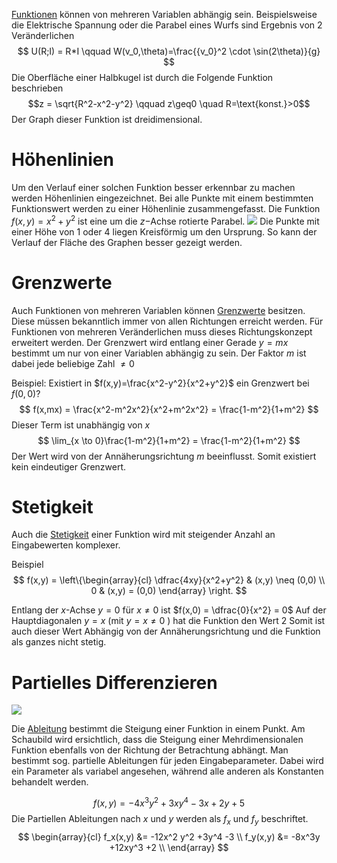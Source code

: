[Funktionen](Funktionen.md) können von mehreren Variablen abhängig sein. Beispielsweise die Elektrische Spannung oder die Parabel eines Wurfs sind Ergebnis von 2 Veränderlichen
$$
U(R;I) = R*I \qquad W(v_0,\theta)=\frac{{v_0}^2 \cdot \sin(2\theta)}{g}
$$
Die Oberfläche einer Halbkugel ist durch die Folgende Funktion beschrieben
$$z = \sqrt{R^2-x^2-y^2} \qquad z\geq0 \quad R=\text{konst.}>0$$
Der Graph dieser Funktion ist dreidimensional.

# Höhenlinien
Um den Verlauf einer solchen Funktion besser erkennbar zu machen werden Höhenlinien eingezeichnet. Bei alle Punkte mit einem bestimmten Funktionswert werden zu einer Höhenlinie zusammengefasst. 
Die Funktion $f(x,y)=x^2+y^2$ ist eine um die $z-$Achse rotierte Parabel. 
![](Höhenlinien.png)
Die Punkte mit einer Höhe von 1 oder 4 liegen Kreisförmig um den Ursprung. So kann der Verlauf der Fläche des Graphen besser gezeigt werden.

# Grenzwerte
Auch Funktionen von mehreren Variablen können [Grenzwerte](Grenzwerte%20von%20Folgen.md) besitzen. Diese müssen bekanntlich immer von allen Richtungen erreicht werden. Für Funktionen von mehreren Veränderlichen muss dieses Richtungskonzept erweitert werden.
Der Grenzwert wird entlang einer Gerade $y = mx$ bestimmt um nur von einer Variablen abhängig zu sein. Der Faktor $m$ ist dabei jede beliebige Zahl $\neq 0$ 

Beispiel:
Existiert in $f(x,y)=\frac{x^2-y^2}{x^2+y^2}$ ein Grenzwert bei $f(0,0)$?
$$
f(x,mx) = \frac{x^2-m^2x^2}{x^2+m^2x^2} = \frac{1-m^2}{1+m^2}
$$
Dieser Term ist unabhängig von $x$ 
$$
\lim_{x \to 0}\frac{1-m^2}{1+m^2} = \frac{1-m^2}{1+m^2}
$$
Der Wert wird von der Annäherungsrichtung $m$ beeinflusst. Somit existiert kein eindeutiger Grenzwert.

# Stetigkeit
Auch die [Stetigkeit](Funktionen.md#Stetig) einer Funktion wird mit steigender Anzahl an Eingabewerten komplexer. 

Beispiel
$$
f(x,y) = \left\{\begin{array}{cl} \dfrac{4xy}{x^2+y^2} & (x,y) \neq (0,0) \\ 0 & (x,y) = (0,0) \end{array} \right.
$$

Entlang der $x$-Achse $y=0$ 
für $x\neq 0$ ist $f(x,0) = \dfrac{0}{x^2} = 0$
Auf der Hauptdiagonalen $y=x$ (mit $y=x\neq0$ ) hat die Funktion den Wert $2$
Somit ist auch dieser Wert Abhängig von der Annäherungsrichtung und die Funktion als ganzes nicht stetig.

# Partielles Differenzieren
![](PartielleAbleitung.png)

Die [Ableitung](Differentialrechnung.md#Ableitung) bestimmt die Steigung einer Funktion in einem Punkt. 
Am Schaubild wird ersichtlich, dass die Steigung einer Mehrdimensionalen Funktion ebenfalls von der Richtung der Betrachtung abhängt. Man bestimmt sog. partielle Ableitungen für jeden Eingabeparameter.
Dabei wird ein Parameter als variabel angesehen, während alle anderen als Konstanten behandelt werden. 

$$
f(x,y) = -4x^3 y^2 + 3xy^4 -3x + 2y + 5
$$
Die Partiellen Ableitungen nach $x$ und $y$ werden als $f_x$ und $f_y$ beschriftet.
$$
\begin{array}{cl}
f_x(x,y) &= -12x^2 y^2 +3y^4 -3 \\
f_y(x,y) &= -8x^3y +12xy^3 +2 \\
\end{array}
$$
